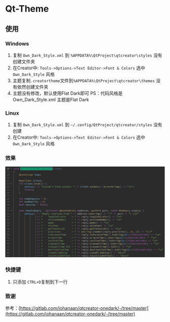 # Qt-Theme

## 使用
### Windows
1. 复制 `Own_Dark_Style.xml` 到 `%APPDATA%\QtProject\qtcreator\styles`  没有创建文件夹 
2. 在Creator中: `Tools->Options->Text Editor->Font & Colors` 选中 `Own_Dark_Style` 风格
3. 主题复制`.creatortheme`文件到`%APPDATA%\QtProject\qtcreator\themes` 没有依然创建文件夹
4. 主题没有修改，默认使用Flat Dark即可
PS：代码风格是Own_Dark_Style.xml  主题是Flat Dark

### Linux
1. 复制 `Own_Dark_Style.xml` 到 `~/.config/QtProject/qtcreator/styles`  没有创建
2. 在Creator中: `Tools->Options->Text Editor->Font & Colors` 选中 `Own_Dark_Style` 风格

### 效果
![result](/picture/result.png "result")

### 快捷键
1. 只添加 `CTRL+D`复制到下一行

### 致谢
参考：[https://gitlab.com/iohanaan/qtcreator-onedark/-/tree/master](https://gitlab.com/iohanaan/qtcreator-onedark/-/tree/master)


